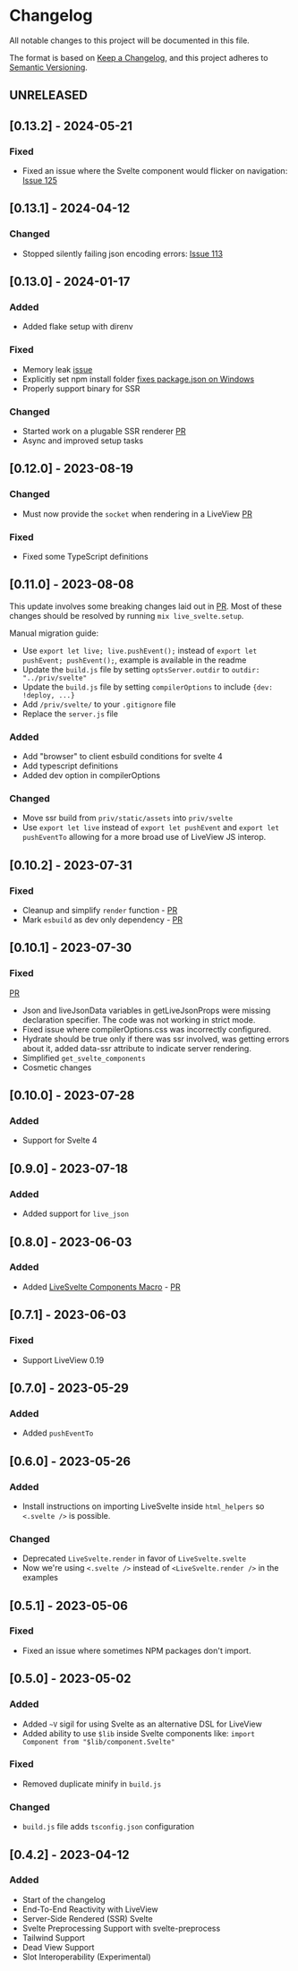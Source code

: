 # Changelog

All notable changes to this project will be documented in this file.

The format is based on [Keep a Changelog](https://keepachangelog.com/en/1.0.0/),
and this project adheres to [Semantic Versioning](https://semver.org/spec/v2.0.0.html).

## UNRELEASED

## [0.13.2] - 2024-05-21

### Fixed

-   Fixed an issue where the Svelte component would flicker on navigation: [Issue 125](https://github.com/woutdp/live_svelte/issues/125)

## [0.13.1] - 2024-04-12

### Changed

-   Stopped silently failing json encoding errors: [Issue 113](https://github.com/woutdp/live_svelte/issues/113)

## [0.13.0] - 2024-01-17

### Added

-   Added flake setup with direnv

### Fixed

-   Memory leak [issue](https://github.com/woutdp/live_svelte/issues/108)
-   Explicitly set npm install folder [fixes package.json on Windows](https://github.com/woutdp/live_svelte/issues/75)
-   Properly support binary for SSR

### Changed

-   Started work on a plugable SSR renderer [PR](https://github.com/woutdp/live_svelte/pull/82)
-   Async and improved setup tasks

## [0.12.0] - 2023-08-19

### Changed

-   Must now provide the `socket` when rendering in a LiveView [PR](https://github.com/woutdp/live_svelte/pull/74)

### Fixed

-   Fixed some TypeScript definitions

## [0.11.0] - 2023-08-08

This update involves some breaking changes laid out in [PR](https://github.com/woutdp/live_svelte/pull/65).
Most of these changes should be resolved by running `mix live_svelte.setup`.

Manual migration guide:

-   Use `export let live; live.pushEvent();` instead of `export let pushEvent; pushEvent();`, example is available in the readme
-   Update the `build.js` file by setting `optsServer.outdir` to `outdir: "../priv/svelte"`
-   Update the `build.js` file by setting `compilerOptions` to include `{dev: !deploy, ...}`
-   Add `/priv/svelte/` to your `.gitignore` file
-   Replace the `server.js` file

### Added

-   Add "browser" to client esbuild conditions for svelte 4
-   Add typescript definitions
-   Added dev option in compilerOptions

### Changed

-   Move ssr build from `priv/static/assets` into `priv/svelte`
-   Use `export let live` instead of `export let pushEvent` and `export let pushEventTo` allowing for a more broad use of LiveView JS interop.

## [0.10.2] - 2023-07-31

### Fixed

-   Cleanup and simplify `render` function - [PR](https://github.com/woutdp/live_svelte/pull/61)
-   Mark `esbuild` as dev only dependency - [PR](https://github.com/woutdp/live_svelte/pull/62)

## [0.10.1] - 2023-07-30

### Fixed

[PR](https://github.com/woutdp/live_svelte/pull/60)

-   Json and liveJsonData variables in getLiveJsonProps were missing declaration specifier. The code was not working in strict mode.
-   Fixed issue where compilerOptions.css was incorrectly configured.
-   Hydrate should be true only if there was ssr involved, was getting errors about it, added data-ssr attribute to indicate server rendering.
-   Simplified `get_svelte_components`
-   Cosmetic changes

## [0.10.0] - 2023-07-28

### Added

-   Support for Svelte 4

## [0.9.0] - 2023-07-18

### Added

-   Added support for `live_json`

## [0.8.0] - 2023-06-03

### Added

-   Added [LiveSvelte Components Macro](https://github.com/woutdp/live_svelte#the-components-macro) - [PR](https://github.com/woutdp/live_svelte/pull/50)

## [0.7.1] - 2023-06-03

### Fixed

-   Support LiveView 0.19

## [0.7.0] - 2023-05-29

### Added

-   Added `pushEventTo`

## [0.6.0] - 2023-05-26

### Added

-   Install instructions on importing LiveSvelte inside `html_helpers` so `<.svelte />` is possible.

### Changed

-   Deprecated `LiveSvelte.render` in favor of `LiveSvelte.svelte`
-   Now we're using `<.svelte />` instead of `<LiveSvelte.render />` in the examples

## [0.5.1] - 2023-05-06

### Fixed

-   Fixed an issue where sometimes NPM packages don't import.

## [0.5.0] - 2023-05-02

### Added

-   Added `~V` sigil for using Svelte as an alternative DSL for LiveView
-   Added ability to use `$lib` inside Svelte components like: `import Component from "$lib/component.Svelte"`

### Fixed

-   Removed duplicate minify in `build.js`

### Changed

-   `build.js` file adds `tsconfig.json` configuration

## [0.4.2] - 2023-04-12

### Added

-   Start of the changelog
-   End-To-End Reactivity with LiveView
-   Server-Side Rendered (SSR) Svelte
-   Svelte Preprocessing Support with svelte-preprocess
-   Tailwind Support
-   Dead View Support
-   Slot Interoperability (Experimental)
